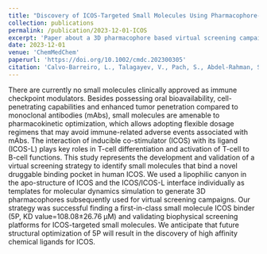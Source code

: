 ```yaml
---
title: "Discovery of ICOS‐Targeted Small Molecules Using Pharmacophore‐Based Screening"
collection: publications
permalink: /publication/2023-12-01-ICOS
excerpt: 'Paper about a 3D pharmacophore based virtual screening campaign, resulting in novel ICOS binders'
date: 2023-12-01
venue: 'ChemMedChem'
paperurl: 'https://doi.org/10.1002/cmdc.202300305'
citation: 'Calvo‐Barreiro, L., Talagayev, V., Pach, S., Abdel‐Rahman, S. A., Wolber, G., & Gabr, M. T. (2023). Discovery of ICOS‐Targeted Small Molecules Using Pharmacophore‐Based Screening. <i>ChemMedChem</i>, 18(23), e202300305.'
---
```


There are currently no small molecules clinically approved as immune checkpoint modulators. Besides possessing oral bioavailability, cell-penetrating capabilities and enhanced tumor penetration compared to monoclonal antibodies (mAbs), 
small molecules are amenable to pharmacokinetic optimization, which allows adopting flexible dosage regimens that may avoid immune-related adverse events associated with mAbs. 
The interaction of inducible co-stimulator (ICOS) with its ligand (ICOS-L) plays key roles in T-cell differentiation and activation of T-cell to B-cell functions. 
This study represents the development and validation of a virtual screening strategy to identify small molecules that bind a novel druggable binding pocket in human ICOS. 
We used a lipophilic canyon in the apo-structure of ICOS and the ICOS/ICOS-L interface individually as templates for molecular dynamics simulation to generate 3D pharmacophores 
subsequently used for virtual screening campaigns. Our strategy was successful finding a first-in-class small molecule ICOS binder (5P, KD value=108.08±26.76 μM) and 
validating biophysical screening platforms for ICOS-targeted small molecules.  We anticipate that future structural optimization of 5P 
will result in the discovery of high affinity chemical ligands for ICOS.
